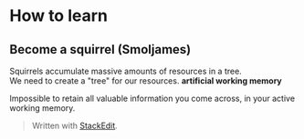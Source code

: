 

# How to learn

## Become a squirrel (Smoljames)
Squirrels accumulate massive amounts of resources in a tree.  
We need to create a "tree" for our resources. **artificial working memory**

Impossible to retain all valuable information you come across, in your active working memory. 
> Written with [StackEdit](https://stackedit.io/).
<!--stackedit_data:
eyJoaXN0b3J5IjpbOTU1OTg0MjI2LDc2NzA5MjUzNl19
-->